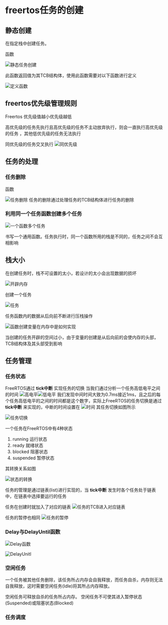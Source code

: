 # freertos任务的创建

## 静态创建

在指定栈中创建任务。

函数

![静态任务创建](2022-07-24-12-20-28.png)

此函数返回值为其TCB结构体，使用此函数需要对以下函数进行定义

![定义函数](2022-07-25-12-12-10.png)

## freertos优先级管理规则

Freertos 优先级值越小优先级越低

高优先级的任务先执行且高优先级的任务不主动放弃执行，则会一直执行高优先级的任务
，其他低优先级的任务无法执行

同优先级的任务交叉执行
![同优先级](2022-07-25-15-07-48.png)

## 任务的处理

### 任务删除

函数

![任务删除](2022-07-25-17-17-03.png)
任务的删除通过处理任务的TCB结构体进行任务的删除

### 利用同一个任务函数创建多个任务

![一个函数多个任务](2022-07-25-17-33-22.png)

书写一个通用函数。任务执行时，同一个函数所用的栈是不同的，任务之间不会互相影响

## 栈大小

在创建任务时，栈不可设置的太小，若设计的太小会出现数据的损坏

![开辟内存](2022-07-25-19-54-45.png)

创建一个任务

![任务](2022-07-25-20-10-26.png)

任务函数内的数据从后向前不断进行压栈操作

![函数创建变量在内存中是如何实现](2022-07-25-20-39-45.png)

当创建的任务开辟的空间过小，由于变量的创建是从后向前的会使内存的头部，TCB结构体及其头部受到影响

## 任务管理

### 任务状态

FreeRTOS通过 **tick中断** 实现任务的切换
当我们通过分析一个任务高低电平之间的时间
![高电平](2022-07-25-21-07-25.png)![低电平](2022-07-25-21-07-39.png)
我们发现中间时间大致为0.7ms接近1ms，且之后的每个任务高低电平的之间的时间都是这个数字，实际上FreeRTOS的任务切换是通过 **tick中断** 来实现的，中断的时间设置在
![时间](2022-07-25-21-12-19.png)
其任务切换如图所示

![任务切换](2022-07-25-22-05-39.png)

一个任务在FreeRTOS中有4种状态

1. running 运行状态
2. ready   就绪状态
3. blocked 阻塞状态
4. suspended 暂停状态

其转换关系如图

![状态的转换](2022-07-25-21-38-24.png)

任务的管理是通过链表(list)进行实现的，当 **tick中断** 发生时各个任务处于链表中，在链表中选择要运行的任务

任务在创建时就加入了对应的链表
![任务的TCB进入对应链表](2022-07-25-21-42-59.png)

任务的暂停也相同
![任务的暂停](2022-07-25-21-46-30.png)

### Delay与DelayUntil函数

![Delay函数](2022-07-26-13-53-42.png)

![DelayUnitl](2022-07-26-14-12-58.png)

### 空闲任务

一个任务被其他任务删除，该任务所占内存会自我释放，而任务自杀，内存则无法自我释放，这时需要空闲任务(Idle)将其所占内存释放。

空闲任务可释放自杀的任务所占内存。
空闲任务不可使其进入暂停状态(Suspended)或阻塞状态(Blocked)

### 任务调度

